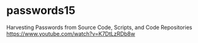 # passwords15
Harvesting Passwords from Source Code, Scripts, and Code Repositories
https://www.youtube.com/watch?v=K7DtLzRDb8w
